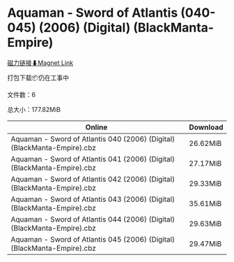 # Aquaman - Sword of Atlantis (040-045) (2006) (Digital) (BlackManta-Empire)

[磁力链接⬇Magnet Link](magnet:?xt=urn:btih:8f0cbbe078e6761f8c08aa218681ea1b9d445c97&dn=Aquaman%20-%20Sword%20of%20Atlantis%20%28040-045%29%20%282006%29%20%28Digital%29%20%28BlackManta-Empire%29)

打包下载📦仍在工事中

文件数：6

总大小：177.82MiB

Online | Download
--- | ---
Aquaman - Sword of Atlantis 040 (2006) (Digital) (BlackManta-Empire).cbz | 26.62MiB
Aquaman - Sword of Atlantis 041 (2006) (Digital) (BlackManta-Empire).cbz | 27.17MiB
Aquaman - Sword of Atlantis 042 (2006) (Digital) (BlackManta-Empire).cbz | 29.33MiB
Aquaman - Sword of Atlantis 043 (2006) (Digital) (BlackManta-Empire).cbz | 35.61MiB
Aquaman - Sword of Atlantis 044 (2006) (Digital) (BlackManta-Empire).cbz | 29.63MiB
Aquaman - Sword of Atlantis 045 (2006) (Digital) (BlackManta-Empire).cbz | 29.47MiB